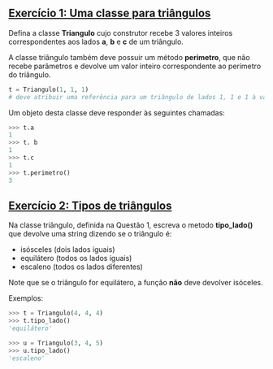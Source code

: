 ## [Exercício 1: Uma classe para triângulos][]

Defina a classe **Triangulo** cujo construtor recebe 3 valores inteiros correspondentes aos lados **a**, **b** e **c** de um triângulo.

A classe triângulo também deve possuir um método **perimetro**, que não recebe parâmetros e devolve um valor inteiro correspondente ao perímetro do triângulo.

```py
t = Triangulo(1, 1, 1)
# deve atribuir uma referência para um triângulo de lados 1, 1 e 1 à variável t 
```

Um objeto desta classe deve responder às seguintes chamadas:

```py
>>> t.a
1
>>> t. b
1
>>> t.c
1
>>> t.perimetro()
3
```


## [Exercício 2: Tipos de triângulos][]

Na classe triângulo, definida na Questão 1, escreva o metodo **tipo_lado()** que devolve uma string dizendo se o triângulo é:

- isósceles (dois lados iguais)
- equilátero (todos os lados iguais)
- escaleno (todos os lados diferentes)

Note que se o triângulo for equilátero, a função **não** deve devolver isóceles.

Exemplos:

```py
>>> t = Triangulo(4, 4, 4)
>>> t.tipo_lado()
'equilátero'

>>> u = Triangulo(3, 4, 5)
>>> u.tipo_lado()
'escaleno'
```



[Exercício 1: Uma classe para triângulos]: classe_triangulo.py
[Exercício 2: Tipos de triângulos]: tipo_triangulo.py